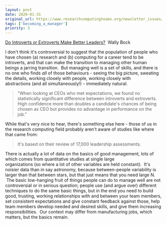 ```yaml
---
layout: post
date: 2020-01-31
original_url: https://www.researchcomputingteams.org/newsletter_issues/0004
tags: ['becoming_a_manager']
priority: 3
---
```


<!-- markdownlint-disable MD033 -->
<!-- markdownlint-disable MD041 -->
<!-- markdownlint-disable MD049 -->

[Do Introverts or Extroverts Make Better Leaders?](https://www.threestarleadership.com/personal-development/do-introverts-or-extroverts-make-better-leaders)  Wally Bock

I don't think it's controversial to suggest that the population of people who have chosen (a) research and (b) computing for a career tend to be introverts, and that can make the transition to managing other human beings a jarring transition.  But managing well is a set of skills, and there is no one who finds *all* of those behaviours - seeing the big picture, sweating the details, working closely with people, working closely with abstractions (and all simultaneously!) - immediately natural.

> "When looking at CEOs who met expectations, we found no statistically significant difference between introverts and extroverts. High confidence more than doubles a candidate's chances of being chosen as CEO but provides no advantage in performance on the job."

While that's very nice to hear, there's something else here - those of us in the research computing field probably aren't aware of studies like where that came from:

> It's based on their review of 17,000 leadership assessments.

There is actually a lot of data on the basics of good management, lots of which comes from quantitative studies at single large organizations (so where a lot of other variables are held constant).  It's noisier data than in say astronomy, because between-people variability is larger than that between stars, but that just means that you need large N.  The basic low-hanging fruit of things people can do to manage well are not controversial or in serious question; people use (and argue over) different techniques to do the same basic things, but in the end you need to build good, trusting, working relationships with and between your team members, set consistent expectations and give constant feedback against those, help team members develop needed and desired skills, and give them increasing responsibilities.  Our context may differ from manufacturing jobs, which matters, but the basics remain.
